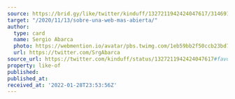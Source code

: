 ```yaml
---
source: https://brid.gy/like/twitter/kinduff/1327211942424047617/314691580
target: "/2020/11/13/sobre-una-web-mas-abierta/"
author:
  type: card
  name: Sergio Abarca
  photo: https://webmention.io/avatar/pbs.twimg.com/1eb59bb2f50ccb23bd7e2ca0177a9410a2601eaacfeb2be99623af2ef014912d.jpg
  url: https://twitter.com/SrgAbarca
source_url: https://twitter.com/kinduff/status/1327211942424047617#favorited-by-314691580
property: like-of
published:
published_at:
received_at: '2022-01-28T23:53:56Z'
---
```


